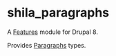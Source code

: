 # shila_paragraphs

A [Features](https://www.drupal.org/project/features) module for Drupal 8.

Provides [Paragraphs](https://www.drupal.org/project/paragraphs) types.
